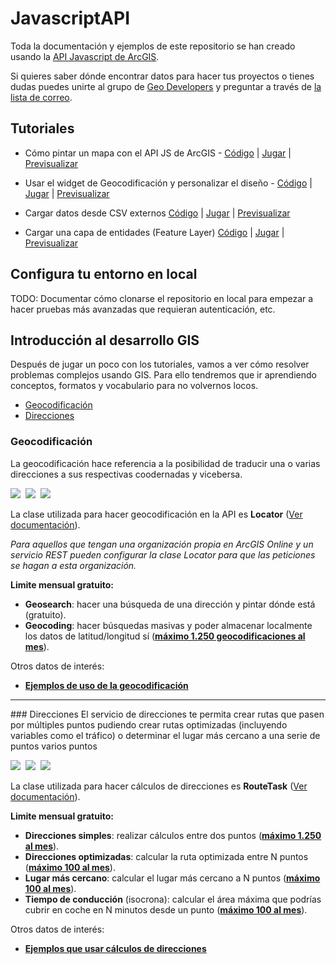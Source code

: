 JavascriptAPI
=============

Toda la documentación y ejemplos de este repositorio se han creado usando la [API Javascript de ArcGIS](https://developers.arcgis.com/javascript/).

Si quieres saber dónde encontrar datos para hacer tus proyectos o tienes dudas puedes unirte al grupo de [Geo Developers](http://meetup.com/Geo-Developers/) y preguntar a través de [la lista de correo](http://www.meetup.com/Geo-Developers/messages/archive/).

Tutoriales
---------------

* Cómo pintar un mapa con el API JS de ArcGIS - 
[Código](http://bit.ly/Qn55l8) | 
[Jugar](http://bit.ly/1iTEPWO) | 
[Previsualizar](http://bit.ly/P2B5Kl)

* Usar el widget de Geocodificación y personalizar el diseño - 
[Código](http://bit.ly/1hHmyk6) | 
[Jugar](http://bit.ly/1p6jFgS) | 
[Previsualizar](http://bit.ly/1hI0aHr)

* Cargar datos desde CSV externos
[Código](http://bit.ly/1eu045l) | 
[Jugar](http://bit.ly/1jHY7S3) | 
[Previsualizar](http://bit.ly/1eEiYHg)


* Cargar una capa de entidades (Feature Layer)
[Código](http://bit.ly/1hsSHHd) | 
[Jugar](http://bit.ly/1mweYMe) | 
[Previsualizar](http://bit.ly/1ijQvkU)

Configura tu entorno en local
---------------
TODO: Documentar cómo clonarse el repositorio en local para empezar a hacer pruebas más avanzadas que requieran autenticación, etc.

Introducción al desarrollo GIS
---------------
Después de jugar un poco con los tutoriales, vamos a ver cómo resolver problemas complejos usando GIS. Para ello tendremos que ir aprendiendo conceptos, formatos y vocabulario para no volvernos locos.

* [Geocodificación](#geocodificacin)
* [Direcciones](#direcciones)

### Geocodificación
La geocodificación hace referencia a la posibilidad de traducir una o varias direcciones a sus respectivas coodernadas y vicebersa.

<img src="https://raw.githubusercontent.com/esri-es/JavascriptAPI/master/img/geocodificacion.png" />&nbsp;
<img src="https://raw.githubusercontent.com/esri-es/JavascriptAPI/master/img/geocoding.png" />&nbsp;
<img src="https://raw.githubusercontent.com/esri-es/JavascriptAPI/master/img/locator_suffix.png" />

La clase utilizada para hacer geocodificación en la API es **Locator** ([Ver documentación](http://bit.ly/RlGn5I)).

*Para aquellos que tengan una organización propia en ArcGIS Online y un servicio REST pueden configurar la clase Locator para que las peticiones se hagan a esta organización.*

**Limite mensual gratuito:**

* **Geosearch**: hacer una búsqueda de una dirección y pintar dónde está (gratuito).
* **Geocoding**: hacer búsquedas masivas y poder almacenar localmente los datos de latitud/longitud sí ([**máximo 1.250 geocodificaciones al mes**](http://bit.ly/1n8JESE)).

Otros datos de interés:

* [**Ejemplos de uso de la geocodificación**](http://bit.ly/1eqqbKs)

<hr class="clear:both">
### Direcciones
El servicio de direcciones te permita crear rutas que pasen por múltiples puntos pudiendo crear rutas optimizadas (incluyendo variables como el tráfico) o determinar el lugar más cercano a una serie de puntos varios puntos

<img src="https://raw.githubusercontent.com/esri-es/JavascriptAPI/master/img/mobile_findnearby.png" />&nbsp;
<img src="https://raw.githubusercontent.com/esri-es/JavascriptAPI/master/img/route_barriers.png" />&nbsp;
<img src="https://raw.githubusercontent.com/esri-es/JavascriptAPI/master/img/route_directions.png" />&nbsp;

La clase utilizada para hacer cálculos de direcciones es **RouteTask** ([Ver documentación](http://bit.ly/1kWUvzw)).

**Limite mensual gratuito:**

* **Direcciones simples**: realizar cálculos entre dos puntos ([**máximo 1.250 al mes**](http://bit.ly/1n8JESE)).
* **Direcciones optimizadas**: calcular la ruta optimizada entre N puntos ([**máximo 100 al mes**](http://bit.ly/1n8JESE)).
* **Lugar más cercano**: calcular el lugar más cercano a N puntos ([**máximo 100 al mes**](http://bit.ly/1n8JESE)).
* **Tiempo de conducción** (isocrona): calcular el área máxima que podrías cubrir en coche en N minutos desde un punto ([**máximo 100 al mes**](http://bit.ly/1n8JESE)).

Otros datos de interés:

* [**Ejemplos que usar cálculos de direcciones**](http://bit.ly/1m54Gl6)

